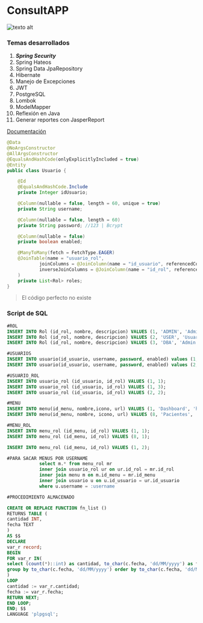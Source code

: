 # ConsultAPP
![texto alt](https://www.brainandlife.org/siteassets/online-exclusives/covid-19/telehealth-computer-main.jpg) 
### Temas desarrollados
1. ***Spring Security***
2. Spring Hateos
3. Spring Data JpaRepository
4. Hibernate
5. Manejo de Excepciones
6. JWT
7. PostgreSQL
8. Lombok
9. ModelMapper
10. Reflexión en Java
11. Generar reportes con JasperReport

[Documentación](https://docs.spring.io/spring-boot/docs/current/reference/htmlsingle/)

```java
@Data
@NoArgsConstructor
@AllArgsConstructor
@EqualsAndHashCode(onlyExplicitlyIncluded = true)
@Entity
public class Usuario {

    @Id
    @EqualsAndHashCode.Include
    private Integer idUsuario;

    @Column(nullable = false, length = 60, unique = true)
    private String username;

    @Column(nullable = false, length = 60)
    private String password; //123 | Bcrypt

    @Column(nullable = false)
    private boolean enabled;

    @ManyToMany(fetch = FetchType.EAGER)
    @JoinTable(name = "usuario_rol",
            joinColumns = @JoinColumn(name = "id_usuario", referencedColumnName = "idUsuario"),
            inverseJoinColumns = @JoinColumn(name = "id_rol", referencedColumnName = "idRol")
    )
    private List<Rol> roles;
}
```

> El código perfecto no existe


### Script de SQL
```sql
#ROL
INSERT INTO Rol (id_rol, nombre, descripcion) VALUES (1, 'ADMIN', 'Administrador');
INSERT INTO Rol (id_rol, nombre, descripcion) VALUES (2, 'USER', 'Usuario');
INSERT INTO Rol (id_rol, nombre, descripcion) VALUES (3, 'DBA', 'Admin de bd');

#USUARIOS
INSERT INTO usuario(id_usuario, username, password, enabled) values (1, 'admin@gmail.com', '$2a$10$ju20i95JTDkRa7Sua63JWOChSBc0MNFtG/6Sps2ahFFqN.HCCUMW.', '1');
INSERT INTO usuario(id_usuario, username, password, enabled) values (2, 'usuario@gmail.com', '$2a$10$ju20i95JTDkRa7Sua63JWOChSBc0MNFtG/6Sps2ahFFqN.HCCUMW.', '1');

#USUARIO_ROL
INSERT INTO usuario_rol (id_usuario, id_rol) VALUES (1, 1);
INSERT INTO usuario_rol (id_usuario, id_rol) VALUES (1, 3);
INSERT INTO usuario_rol (id_usuario, id_rol) VALUES (2, 2);

#MENU
INSERT INTO menu(id_menu, nombre,icono, url) VALUES (1, 'Dashboard', 'home', '/pages/dashboard');
INSERT INTO menu(id_menu, nombre, icono, url) VALUES (8, 'Pacientes', 'accessibility', '/pages/paciente');

#MENU_ROL
INSERT INTO menu_rol (id_menu, id_rol) VALUES (1, 1);
INSERT INTO menu_rol (id_menu, id_rol) VALUES (8, 1);

INSERT INTO menu_rol (id_menu, id_rol) VALUES (1, 2);

#PARA SACAR MENUS POR USERNAME
            select m.* from menu_rol mr
            inner join usuario_rol ur on ur.id_rol = mr.id_rol
            inner join menu m on m.id_menu = mr.id_menu
            inner join usuario u on u.id_usuario = ur.id_usuario
            where u.username = :username


```
```sql
#PROCEDIMIENTO ALMACENADO

CREATE OR REPLACE FUNCTION fn_list ()
RETURNS TABLE (
cantidad INT,
fecha TEXT
)
AS $$
DECLARE
var_r record;
BEGIN
FOR var_r IN(
select (count(*)::int) as cantidad, to_char(c.fecha, 'dd/MM/yyyy') as fecha from consulta c
group by to_char(c.fecha, 'dd/MM/yyyy') order by to_char(c.fecha, 'dd/MM/yyyy') asc
)  
LOOP
cantidad := var_r.cantidad;
fecha := var_r.fecha;
RETURN NEXT;
END LOOP;
END; $$
LANGUAGE 'plpgsql';
```